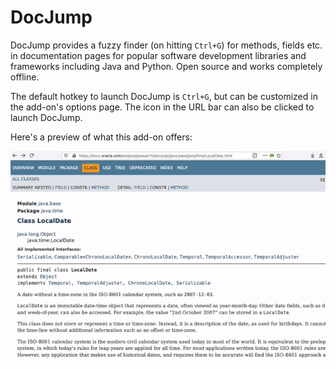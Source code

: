 # DocJump

DocJump provides a fuzzy finder (on hitting `Ctrl+G`) for methods, fields etc. in documentation pages for popular software
development libraries and frameworks including Java and Python. Open source and works completely offline.

The default hotkey to launch DocJump is `Ctrl+G`, but can be customized in the add-on's options page. The icon in the
URL bar can also be clicked to launch DocJump.

Here's a preview of what this add-on offers:

![GIF Preview](https://github.com/sharat87/docjump/blob/master/media/preview.gif)
